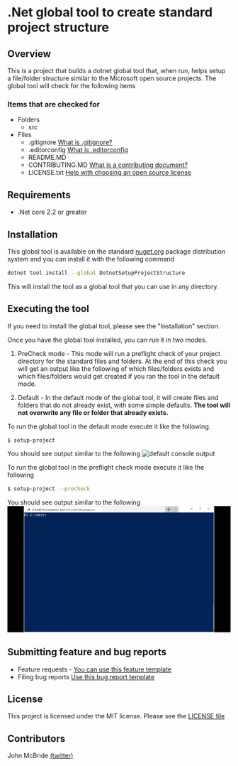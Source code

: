 # .Net global tool to create standard project structure

## Overview

This is a project that builds a dotnet global tool that, when run, helps setup a file/folder structure similar to the Microsoft open source projects. The global tool will check for the following items

### Items that are checked for
- Folders
    - src
- Files
    - .gitignore [What is .gitignore?](https://git-scm.com/docs/gitignore)
    - .editorconfig [What is .editorconfig](https://editorconfig.org/)
    - README.MD
    - CONTRIBUTING.MD [What is a contributing document?](https://github.blog/2012-09-17-contributing-guidelines/)
    - LICENSE.txt [Help with choosing an open source license](http://www.choosealicense.com)

## Requirements

- .Net core 2.2 or greater

## Installation

This global tool is available on the standard [nuget.org](https://www.nuget.org/packages/DotnetSetupProjectStructure/) package distribution system and you can install it with the following command

```sh
dotnet tool install --global DotnetSetupProjectStructure
```

This will install the tool as a global tool that you can use in any directory.

## Executing the tool

If you need to install the global tool, please see the "Installation" section.

Once you have the global tool installed, you can run it in two modes.
1. PreCheck mode - This mode will run a preflight check of your project directory for the standard files and folders. At the end of this check you will get an output like the following of which files/folders exists and which files/folders would get created if you ran the tool in the default mode.

2. Default - In the default mode of the global tool, it will create files and folders that do not already exist, with some simple defaults. **The tool will not overwrite any file or folder that already exists.**

To run the global tool in the default mode execute it like the following.
```sh
$ setup-project
```
You should see output similar to the following
![default console output](images/output-default.gif)

To run the global tool in the preflight check mode execute it like the following
```sh
$ setup-project --precheck
```
You should see output similar to the following
![preflight check output](images/output-precheck.gif)

## Submitting feature and bug reports

- Feature requests - [You can use this feature template](https://github.com/johnmcbride/globaltool.projectstructure/issues/new?assignees=&labels=enhancment&template=feature_request.md&title=)
- Filing bug reports [Use this bug report template](https://github.com/johnmcbride/globaltool.projectstructure/issues/new?assignees=&labels=bug&template=bug_report.md&title=)

## License

This project is licensed under the MIT license. Please see the [LICENSE file](./LICENSE)

## Contributors

John McBride [(twitter)](https://www.twitter.com/johnmcbride)